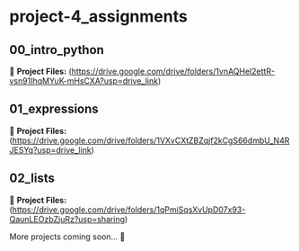 # project-4_assignments

## 00_intro_python

📄 **Project Files:** (https://drive.google.com/drive/folders/1vnAQHel2ettR-vsn91IhqMYuK-mHsCXA?usp=drive_link)


## 01_expressions

📄 **Project Files:** (https://drive.google.com/drive/folders/1VXvCXtZBZqjf2kCgS66dmbU_N4RJESYq?usp=drive_link)


## 02_lists

📄 **Project Files:** (https://drive.google.com/drive/folders/1qPmiSqsXvUpD07x93-QaunLEOzbZjuRz?usp=sharing)

More projects coming soon... 🚀
